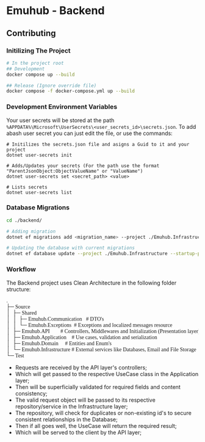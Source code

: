 ﻿# Emuhub - Backend
## Contributing
### Initilizing The Project
```bash
# In the project root
## Development 
docker compose up --build

## Release (Ignore override file)
docker compose -f docker-compose.yml up --build
```

### Development Environment Variables
Your user secrets will be stored at the path ``%APPDATA%\Microsoft\UserSecrets\<user_secrets_id>\secrets.json``.
To add abash user secret you can just edit the file, or use the commands:
```
# Initilizes the secrets.json file and asigns a Guid to it and your project
dotnet user-secrets init 

# Adds/Updates your secrets (For the path use the format "ParentJsonObject:ObjectValueName" or "ValueName")
dotnet user-secrets set <secret_path> <value>

# Lists secrets
dotnet user-secrets list
```

### Database Migrations
```bash
cd ./backend/

# Adding migration
dotnet ef migrations add <migration_name> --project ./Emuhub.Infrastructure --startup-project ./Emuhub.API

# Updating the database with current migrations
dotnet ef database update --project ./Emuhub.Infrastructure --startup-project ./Emuhub.API
```

### Workflow
The Backend project uses Clean Architecture in the following folder structure:

<pre style="font-family: 'Cascadia Mono'">
.
├─ Source
│  ├─ Shared
│  │  ├─ Emuhub.Communication	# DTO's
│  │  └─ Emuhub.Exceptions	# Exceptions and localized messages resource
│  ├─ Emuhub.API		# Controllers, Middlewares and Initialization (Presentation layer)
│  ├─ Emuhub.Application	# Use cases, validation and serialization
│  ├─ Emuhub.Domain		# Entities and Enum's
│  └─ Emuhub.Infrastructure	# External services like Databases, Email and File Storage
└─ Test
</pre>

- Requests are received by the API layer's controllers;
- Which will get passed to the respective UseCase class in the Application layer;
- Then will be superficially validated for required fields and content consistency;
- The valid request object will be passed to its respective repository/service in the Infrastructure layer;
- The repository, will check for duplicates or non-existing id's to secure consistent relationships in the Database;
- Then if all goes well, the UseCase will return the required result;
- Which will be served to the client by the API layer;

